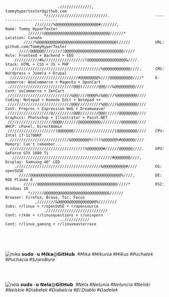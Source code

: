                            .//////////////,                           tommyhypertexter@github.com
                     *///////////////////////////.                    ---------------------------
                 ////////%@@@@@@@@@@@@@@@@@@@#///////,                Name: Tommy HyperTexter
              //////(@@@@@@@@@@@@@@@@@@@@@@@@@@@@@//////*             Location: Canada
            /////%@@@@@@@@@@@@@@@@@@@@@@@@@@@@@@@@@@@(/////           URL: github.com/TommyHyperTexter
          /////@@@@@@////////(@@@@@@@@@@@@@@@@@@@@@@@@@@/////         Role: Frontend + Backend + SEO
        ///////////#&//////////////////(@@@@@@@@@@@@@@@@@&////.       Stack: HTML + CSS + JS + PHP
       ///////////////////////////////////////%@@@@@@@@@@@@////,      CMS: Wordpress + Joomla + Drupal
      //////////////////////////////#@@@@@@@@%////@@@@@@@@@@////*     E-commerce: WooCommerce + Magento + OpenCart
     .////////////////////////////@@@(///////@@@///&@@@@@@@@@////     Cont: osCommerce + ZenCart
     ////////////////////////////&@@////@@@@%/&@@///%@@@@@@@@@////    Coding: Notepad + Komodo Edit + Notepad ++
     ////////////////////////////@@@//////////%@@////&@@@@@@@@////    Cont: Prepros + Expression Web + Dreamweaver
     ///////////////////@/////////@@@////////@@@//////@@@@@@@@////    Graphics: Photoshop + Illustrator + Paint.NET
     ////////////////////@@@@///////@@@@@@@@@@/////////@@@@@@@////    WHCP: cPanel, DirectAdmin
     /////////////////////(@@@@@@@//////////////////(@@@@@@@@@////    CPU: Intel i7-11700KF
     .//////////////////////////&@@@@@@@@%((((%@@@@@@%#@@@@@@////     Memory: Can't remember...
      ////////////////////////////////(%@@@@@@@#//////@@@@@@////.     GPU: GeForce GTX 1080 Ti
       ////////////////////////////////////////////#@@@@@@@////,      Display: Samsung 40" LED
        ./////////////////////////////////////&@@@@@@@@@@#////        OS: openSUSE
          /////@@@@@@@@@@@@@@@@@@@@@@@@@@@@@@@@@@@@@@@@%////,         DE: KDE Plasma 6
            //////@@@@@@@@@@@@@@@@@@@@@@@@@@@@@@@@@@@/////*           OS2: Windows 10
              *//////@@@@@@@@@@@@@@@@@@@@@@@@@@@@&//////              Browser: Firefox, Brave, Tor, Focus
                 ,////////&@@@@@@@@@@@@@@@@@%////////                 Subs: r/linux + r/openSUSE + r/opensource
                     .///////////////////////////                     Cont: r/kde + r/linuxquestions + r/unixporn
                            ..///////////                             Cont: r/linux_gaming + r/linuxmasterrace


<br>
<br>
<br>


![mika](https://github.com/user-attachments/assets/438adf82-03ff-435f-af23-a02e6aaef069)
𝘀𝘂𝗱𝗼 -𝘂 𝗠𝗶𝗸𝗮@𝗚𝗶𝘁𝗛𝘂𝗯&nbsp; #𝘔𝘪𝘬𝘢 #𝘔𝘪𝘬𝘶𝘯𝘪𝘢 #𝘔𝘪𝘬𝘶𝘴 #𝘗𝘶𝘤𝘩𝘢𝘵𝘦𝘬 #𝘗𝘶𝘤𝘩𝘢𝘤𝘪𝘢 #𝘚𝘻𝘢𝘳𝘰𝘉𝘶𝘳𝘦

<br>
<br>


![nela](https://github.com/user-attachments/assets/abb1e3f3-2357-40e7-bfaf-3989e65a6332)
𝘀𝘂𝗱𝗼 -𝘂 𝗡𝗲𝗹𝗮@𝗚𝗶𝘁𝗛𝘂𝗯&nbsp; #𝘕𝘦𝘭𝘢 #𝘕𝘦𝘭𝘶𝘯𝘪𝘢 #𝘕𝘦𝘭𝘶𝘯𝘤𝘪𝘢 #𝘕𝘦𝘭𝘴𝘬𝘪 #𝘕𝘦𝘭𝘴𝘬𝘪𝘦 #𝘋𝘪𝘢𝘣𝘦ł𝘦𝘬 #𝘋𝘪𝘢𝘣𝘦𝘭𝘤𝘪𝘢 #𝘌𝘭 𝘋𝘪𝘢𝘣𝘭𝘰 #𝘎𝘢𝘥𝘦𝘭𝘦𝘬
